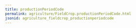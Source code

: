 ```yaml
---
title: productionPeriodCode
permalink: agriculture/FieldCrop.productionPeriodCode.html
jsonid: agriculture_fieldcrop_productionperiodcode
---
```

